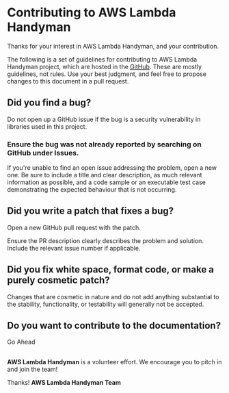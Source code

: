 # Contributing to AWS Lambda Handyman

Thanks for your interest in AWS Lambda Handyman, and your contribution.

The following is a set of guidelines for contributing to AWS Lambda Handyman project, which are hosted in
the [GitHub](https://github.com/growx-tech/aws-lambda-handyman). These are mostly guidelines, not rules. Use your best
judgment, and feel free to propose changes to this document in a pull request.

## Did you find a bug?

Do not open up a GitHub issue if the bug is a security vulnerability in libraries used in this project.

### Ensure the bug was not already reported by searching on GitHub under Issues.

If you're unable to find an open issue addressing the problem, open a new one. Be sure to include a title and clear
description, as much relevant information as possible, and a code sample or an executable test case demonstrating the
expected behaviour that is not occurring.

## Did you write a patch that fixes a bug?

Open a new GitHub pull request with the patch.

Ensure the PR description clearly describes the problem and solution. Include the relevant issue number if applicable.

## Did you fix white space, format code, or make a purely cosmetic patch?

Changes that are cosmetic in nature and do not add anything substantial to the stability, functionality, or testability
will generally not be accepted.

## Do you want to contribute to the documentation?

Go Ahead

##

**AWS Lambda Handyman** is a volunteer effort. We encourage you to pitch in and join the team!

Thanks!
**AWS Lambda Handyman Team**
